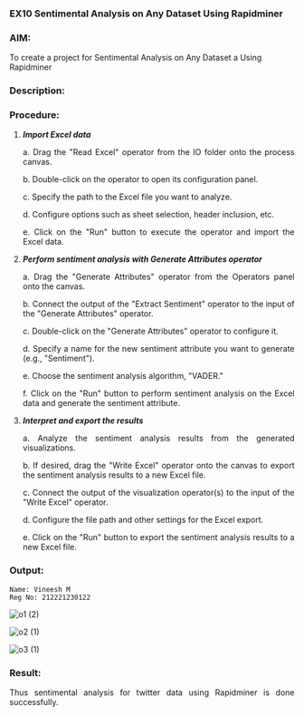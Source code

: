 ### EX10  Sentimental Analysis on Any Dataset Using Rapidminer

### AIM: 
To create a project for Sentimental Analysis on Any Dataset a Using Rapidminer
### Description: 
<div align = "justify">

### Procedure:
1) ***Import Excel data***
    <p>a. Drag the "Read Excel" operator from the IO folder onto the process canvas.
    <p>b. Double-click on the operator to open its configuration panel.
    <p>c. Specify the path to the Excel file you want to analyze.
    <p>d. Configure options such as sheet selection, header inclusion, etc.
    <p>e. Click on the "Run" button to execute the operator and import the Excel data.
2) ***Perform sentiment analysis with Generate Attributes operator***
    <p>a. Drag the "Generate Attributes" operator from the Operators panel onto the canvas.
    <p>b. Connect the output of the "Extract Sentiment" operator to the input of the "Generate Attributes" operator.
    <p>c. Double-click on the "Generate Attributes" operator to configure it.
    <p>d. Specify a name for the new sentiment attribute you want to generate (e.g., "Sentiment").
    <p>e. Choose the sentiment analysis algorithm, "VADER."
    <p>f. Click on the "Run" button to perform sentiment analysis on the Excel data and generate the sentiment attribute.
3) ***Interpret and export the results***
    <p>a. Analyze the sentiment analysis results from the generated visualizations.
    <p>b. If desired, drag the "Write Excel" operator onto the canvas to export the sentiment analysis results to a new Excel file.
    <p>c. Connect the output of the visualization operator(s) to the input of the "Write Excel" operator.
    <p>d. Configure the file path and other settings for the Excel export.
    <p>e. Click on the "Run" button to export the sentiment analysis results to a new Excel file.








    

### Output:
```
Name: Vineesh M
Reg No: 212221230122
```
![o1 (2)](https://github.com/Vineesh-AI-DS/WDM_EXP10/assets/93427254/2ed13a00-55b1-46e0-8df2-64bfddc1696a)

![o2 (1)](https://github.com/Vineesh-AI-DS/WDM_EXP10/assets/93427254/e7fb74f2-1718-43b2-8dc2-79f5cd9810a4)

![o3 (1)](https://github.com/Vineesh-AI-DS/WDM_EXP10/assets/93427254/d75dc966-786b-42cd-88f1-e7d0929e878e)

### Result:
Thus sentimental analysis for twitter data using Rapidminer is done successfully.
